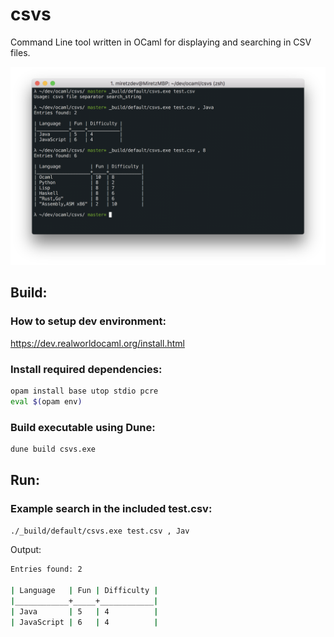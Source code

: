 # csvs

Command Line tool written in OCaml for displaying and searching in CSV files.

<img src="screenshot.png" />

## Build:

### How to setup dev environment:
https://dev.realworldocaml.org/install.html

### Install required dependencies:
```bash
opam install base utop stdio pcre
eval $(opam env)
```

### Build executable using Dune:
```bash
dune build csvs.exe
```

## Run:

### Example search in the included test.csv:
```bash
./_build/default/csvs.exe test.csv , Jav
```

Output:
```bash
Entries found: 2

| Language   | Fun | Difficulty |
|____________+_____+____________|
| Java       | 5   | 4          |
| JavaScript | 6   | 4          |
```

